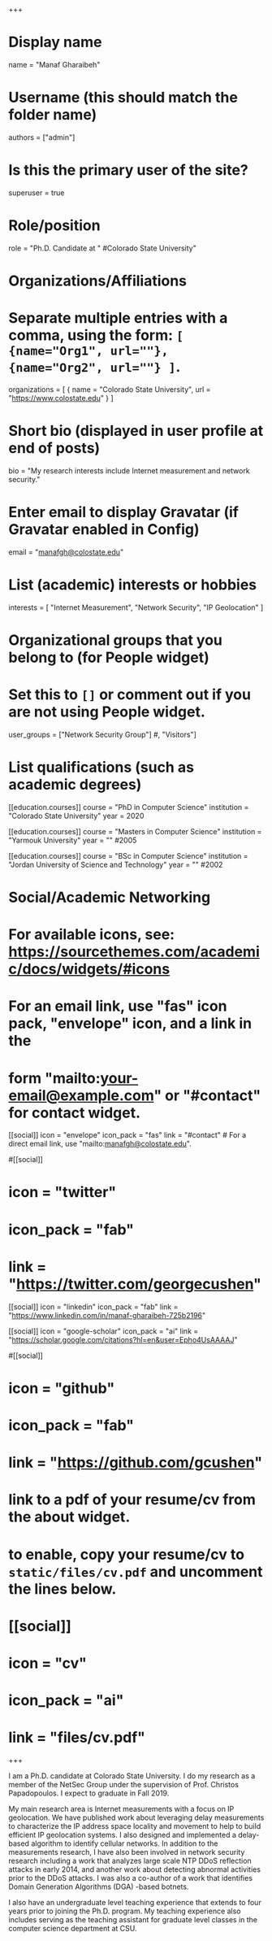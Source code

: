 +++
# Display name
name = "Manaf Gharaibeh"

# Username (this should match the folder name)
authors = ["admin"]

# Is this the primary user of the site?
superuser = true

# Role/position
role = "Ph.D. Candidate at " #Colorado State University"

# Organizations/Affiliations
#   Separate multiple entries with a comma, using the form: `[ {name="Org1", url=""}, {name="Org2", url=""} ]`.
organizations = [ { name = "Colorado State University", url = "https://www.colostate.edu" } ]

# Short bio (displayed in user profile at end of posts)
bio = "My research interests include Internet measurement and network security."

# Enter email to display Gravatar (if Gravatar enabled in Config)
email = "manafgh@colostate.edu"

# List (academic) interests or hobbies
interests = [
  "Internet Measurement",
  "Network Security",
  "IP Geolocation"
]

# Organizational groups that you belong to (for People widget)
#   Set this to `[]` or comment out if you are not using People widget.
user_groups = ["Network Security Group"] 
#, "Visitors"]

# List qualifications (such as academic degrees)
[[education.courses]]
  course = "PhD in Computer Science"
  institution = "Colorado State University"
  year = 2020

[[education.courses]]
  course = "Masters in Computer Science"
  institution = "Yarmouk University"
  year = "" #2005

[[education.courses]]
  course = "BSc in Computer Science"
  institution = "Jordan University of Science and Technology"
  year = "" #2002

# Social/Academic Networking
# For available icons, see: https://sourcethemes.com/academic/docs/widgets/#icons
#   For an email link, use "fas" icon pack, "envelope" icon, and a link in the
#   form "mailto:your-email@example.com" or "#contact" for contact widget.

[[social]]
  icon = "envelope"
  icon_pack = "fas"
  link = "#contact"  # For a direct email link, use "mailto:manafgh@colostate.edu".

#[[social]]
#  icon = "twitter"
#  icon_pack = "fab"
#  link = "https://twitter.com/georgecushen"


[[social]]
  icon = "linkedin"
  icon_pack = "fab"
  link = "https://www.linkedin.com/in/manaf-gharaibeh-725b2196"

[[social]]
  icon = "google-scholar"
  icon_pack = "ai"
  link = "https://scholar.google.com/citations?hl=en&user=Epho4UsAAAAJ"

#[[social]]
#  icon = "github"
#  icon_pack = "fab"
#  link = "https://github.com/gcushen"

# link to a pdf of your resume/cv from the about widget.
# to enable, copy your resume/cv to `static/files/cv.pdf` and uncomment the lines below.
# [[social]]
#   icon = "cv"
#   icon_pack = "ai"
#   link = "files/cv.pdf"

+++

I am a Ph.D. candidate at Colorado State University. I do my research as a
member of the NetSec Group under the supervision of Prof. Christos
Papadopoulos. I expect to graduate in Fall 2019.

My main research area is Internet measurements with a focus on IP geolocation.
We have published work about leveraging delay measurements to characterize the
IP address space locality and movement to help to build efficient IP
geolocation systems. I also designed and implemented a delay-based algorithm to
identify cellular networks.  In addition to the measurements research, I have
also been involved in network security research including a work that analyzes
large scale NTP DDoS reflection attacks in early 2014, and another work about
detecting abnormal activities prior to the DDoS attacks. I was also a co-author
of a work that identifies Domain Generation Algorithms (DGA) -based botnets.

I also have an undergraduate level teaching experience that extends to four
years prior to joining the Ph.D. program.  My teaching experience also includes
serving as the teaching assistant for graduate level classes in the computer
science department at CSU.
